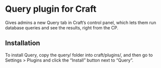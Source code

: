 # Query plugin for Craft

Gives admins a new Query tab in Craft’s control panel, which lets them run database queries and see the results, right from the CP.

## Installation

To install Query, copy the query/ folder into craft/plugins/, and then go to Settings > Plugins and click the “Install” button next to “Query”.
